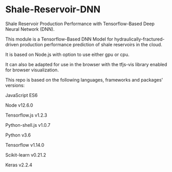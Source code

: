 # Shale-Reservoir-DNN

Shale Reservoir Production Performance with Tensorflow-Based Deep Neural Network (DNN).

This module is a Tensorflow-Based DNN Model for hydraulically-fractured-driven production performance prediction of shale reservoirs in the cloud.

It is based on Node.js with option to use either gpu or cpu. 

It can also be adapted for use in the browser with the tfjs-vis library enabled for browser visualization.

This repo is based on the following languages, frameworks and packages' versions:

JavaScript ES6

Node v12.6.0

Tensorflow.js v1.2.3

Python-shell.js v1.0.7

Python v3.6

Tensorflow v1.14.0

Scikit-learn v0.21.2

Keras v2.2.4

